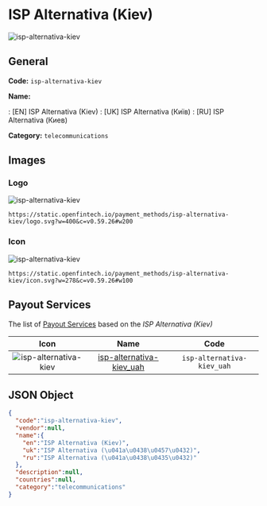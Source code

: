 
# ISP Alternativa (Kiev) 
![isp-alternativa-kiev](https://static.openfintech.io/payment_methods/isp-alternativa-kiev/logo.svg?w=400&c=v0.59.26#w200)  

## General 
**Code:** `isp-alternativa-kiev` 
 
**Name:** 
 
:	[EN] ISP Alternativa (Kiev) 
:	[UK] ISP Alternativa (Київ) 
:	[RU] ISP Alternativa (Киев) 
 
**Category:** `telecommunications` 
 

## Images 

### Logo 
![isp-alternativa-kiev](https://static.openfintech.io/payment_methods/isp-alternativa-kiev/logo.svg?w=400&c=v0.59.26#w200)  

```
https://static.openfintech.io/payment_methods/isp-alternativa-kiev/logo.svg?w=400&c=v0.59.26#w200
```  

### Icon 
![isp-alternativa-kiev](https://static.openfintech.io/payment_methods/isp-alternativa-kiev/icon.svg?w=278&c=v0.59.26#w100)  

```
https://static.openfintech.io/payment_methods/isp-alternativa-kiev/icon.svg?w=278&c=v0.59.26#w100
```  

## Payout Services 
 
The list of [Payout Services](/payout-services/) based on the _ISP Alternativa (Kiev)_ 

|Icon|Name|Code| 
|:---:|:---:|:---:| 
|![isp-alternativa-kiev](https://static.openfintech.io/payout_methods/isp-alternativa-kiev/icon.png?w=278&c=v0.59.26#w40) |[isp-alternativa-kiev_uah](/payout-services/isp-alternativa-kiev_uah/)|`isp-alternativa-kiev_uah`| 
 

## JSON Object 

```json
{
  "code":"isp-alternativa-kiev",
  "vendor":null,
  "name":{
    "en":"ISP Alternativa (Kiev)",
    "uk":"ISP Alternativa (\u041a\u0438\u0457\u0432)",
    "ru":"ISP Alternativa (\u041a\u0438\u0435\u0432)"
  },
  "description":null,
  "countries":null,
  "category":"telecommunications"
}
```  
